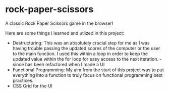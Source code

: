 # rock-paper-scissors
A classic Rock Paper Scissors game in the browser!

Here are some things I learned and utlized in this project:

- Destructuring: This was an absolutely crucial step for me as I was having trouble passing the updated scores of the computer or the user to the main function. I used this within a loop in order to keep the updated value within the for loop for easy access to the next iteration. - since has been refactored when I made a UI
- Functional Programming: My aim from the start of this project was to put everything into a function to truly focus on functional programming best practices. 
- CSS Grid for the UI


